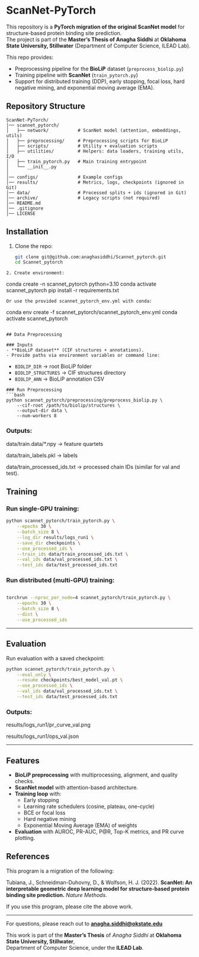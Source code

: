 # ScanNet-PyTorch

This repository is a **PyTorch migration of the original ScanNet model** for structure-based protein binding site prediction.  
The project is part of the **Master’s Thesis of Anagha Siddhi** at **Oklahoma State University, Stillwater** (Department of Computer Science, ILEAD Lab).  

This repo provides:
- Preprocessing pipeline for the **BioLiP** dataset (`preprocess_biolip.py`)  
- Training pipeline with **ScanNet** (`train_pytorch.py`)  
- Support for distributed training (DDP), early stopping, focal loss, hard negative mining, and exponential moving average (EMA).

##  Repository Structure
```
ScanNet-PyTorch/
│── scannet_pytorch/
│   ├── network/           # ScanNet model (attention, embeddings, utils)
│   ├── preprocessing/     # Preprocessing scripts for BioLiP
│   ├── scripts/           # Utility + evaluation scripts
│   ├── utilities/         # Helpers: data loaders, training utils, I/O
│   ├── train_pytorch.py   # Main training entrypoint
│   └── __init__.py
│
│── configs/               # Example configs
│── results/               # Metrics, logs, checkpoints (ignored in Git)
│── data/                  # Processed splits + ids (ignored in Git)
│── archive/               # Legacy scripts (not required)
│── README.md
│── .gitignore
│── LICENSE
```
## Installation
1. Clone the repo:
   ```bash
   git clone git@github.com:anaghasiddhi/Scannet_pytorch.git
   cd Scannet_pytorch
```
2. Create environment:

```
conda create -n scannet_pytorch python=3.10
conda activate scannet_pytorch
pip install -r requirements.txt
```
Or use the provided scannet_pytorch_env.yml with conda:

```
conda env create -f scannet_pytorch/scannet_pytorch_env.yml
conda activate scannet_pytorch
```

## Data Preprocessing

### Inputs
- **BioLiP dataset** (CIF structures + annotations).  
- Provide paths via environment variables or command line:
```
  - `BIOLIP_DIR` → root BioLiP folder  
  - `BIOLIP_STRUCTURES` → CIF structures directory  
  - `BIOLIP_ANN` → BioLiP annotation CSV  
```
### Run Preprocessing
```bash
python scannet_pytorch/preprocessing/preprocess_biolip.py \
    --cif-root /path/to/biolip/structures \
    --output-dir data \
    --num-workers 8
```

### Outputs:

data/train.data/*.npy → feature quartets

data/train_labels.pkl → labels

data/train_processed_ids.txt → processed chain IDs
(similar for val and test).

## Training

### Run single-GPU training:
```bash
python scannet_pytorch/train_pytorch.py \
    --epochs 30 \
    --batch_size 8 \
    --log_dir results/logs_run1 \
    --save_dir checkpoints \
    --use_processed_ids \
    --train_ids data/train_processed_ids.txt \
    --val_ids data/val_processed_ids.txt \
    --test_ids data/test_processed_ids.txt
```
### Run distributed (multi-GPU) training:

```bash

torchrun --nproc_per_node=4 scannet_pytorch/train_pytorch.py \
    --epochs 30 \
    --batch_size 8 \
    --dist \
    --use_processed_ids
```

---

## Evaluation


Run evaluation with a saved checkpoint:
```bash
python scannet_pytorch/train_pytorch.py \
    --eval_only \
    --resume checkpoints/best_model_val.pt \
    --use_processed_ids \
    --val_ids data/val_processed_ids.txt \
    --test_ids data/test_processed_ids.txt
```
### Outputs:

results/logs_run1/pr_curve_val.png

results/logs_run1/ops_val.json



---

## Features

- **BioLiP preprocessing** with multiprocessing, alignment, and quality checks.  
- **ScanNet model** with attention-based architecture.  
- **Training loop** with:
  - Early stopping
  - Learning rate schedulers (cosine, plateau, one-cycle)
  - BCE or focal loss
  - Hard negative mining
  - Exponential Moving Average (EMA) of weights
- **Evaluation** with AUROC, PR-AUC, P@R, Top-K metrics, and PR curve plotting.

## References
This program is a migration of the following:  

Tubiana, J., Schneidman-Duhovny, D., & Wolfson, H. J. (2022). **ScanNet: An interpretable geometric deep learning model for structure-based protein binding site prediction.** *Nature Methods*.  

If you use this program, please cite the above work.  

---
For questions, please reach out to **anagha.siddhi@okstate.edu**  

This work is part of the **Master’s Thesis** of *Anagha Siddhi* at **Oklahoma State University, Stillwater**,  
Department of Computer Science, under the **ILEAD Lab**.  

